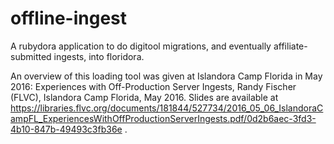 offline-ingest
==============

A rubydora application to do digitool migrations, and eventually affiliate-submitted ingests,  into floridora.

An overview of this loading tool was given at Islandora Camp Florida in May 2016:  Experiences with Off-Production Server Ingests, Randy Fischer (FLVC), Islandora Camp Florida, May 2016.  Slides are available at https://libraries.flvc.org/documents/181844/527734/2016_05_06_IslandoraCampFL_ExperiencesWithOffProductionServerIngests.pdf/0d2b6aec-3fd3-4b10-847b-49493c3fb36e .